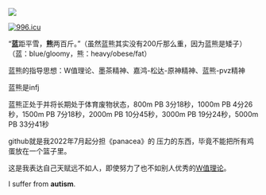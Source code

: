 ![](https://count.getloli.com/get/@bluebearofficial)


<a href="https://996.icu"><img src="https://img.shields.io/badge/link-996.icu-red.svg" alt="996.icu" /></a>

“**蓝**距平雪，**熊**两百斤。”（虽然蓝熊其实没有200斤那么重，因为蓝熊是矮子）（蓝：blue/gloomy，熊：heavy/obese/fat）

蓝熊的指导思想：W值理论、墨茶精神、嘉鸿-松达-原神精神、蓝熊-pvz精神

蓝熊是infj


蓝熊正处于并将长期处于体育废物状态，800m PB 3分18秒，1000m PB 4分26秒，1500m PB 7分18秒，2000m PB 10分45秒，3000m PB 19分24秒，5000m PB 33分41秒

github就是我2022年7月起分担《panacea》的 压力的东西，毕竟不能把所有鸡蛋放在一个篮子里。

这是我表达自己天赋远不如人，即使努力了也不如别人优秀的[W值理论](https://www.bilibili.com/video/BV12W4y1U7ZQ?vd_source=e19c4885711baa45990a2ef399cdb6f2)。

I suffer from **autism**.



<!---
BluebearOfficial/BluebearOfficial is a ✨ special ✨ repository because its `README.md` (this file) appears on your GitHub profile.
You can click the Preview link to take a look at your changes.
--->

